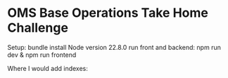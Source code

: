 # OMS Base Operations Take Home Challenge

Setup:
bundle install
Node version 22.8.0
run front and backend: npm run dev & npm run frontend

Where I would add indexes:


